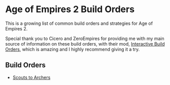 # Age of Empires 2 Build Orders

This is a growing list of common build orders and strategies for Age of Empires 2. 

Special thank you to Cicero and ZeroEmpires for providing me with my main source of information on these build orders, with their mod, [Interactive Build Orders](https://www.ageofempires.com/mods/details/2359), which is amazing and I highly recommend giving it a try.

## Build Orders

 - [Scouts to Archers](ScoutsArchers.md)

